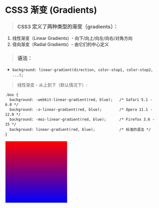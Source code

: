 # CSS3 渐变 (Gradients)
> ### CSS3 定义了两种类型的渐变（gradients）：
1. 线性渐变（Linear Gradients）- 向下/向上/向左/向右/对角方向
2. 径向渐变（Radial Gradients）- 由它们的中心定义
> ### 语法：
- `background: linear-gradient(direction, color-stop1, color-stop2, ...);`
> 线性渐变 - 从上到下（默认情况下）:
```
.box {
  background: -webkit-linear-gradient(red, blue);   /* Safari 5.1 - 6.0 */
  background: -o-linear-gradient(red, blue);        /* Opera 11.1 - 12.0 */
  background: -moz-linear-gradient(red, blue);      /* Firefox 3.6 - 15 */
  background: linear-gradient(red, blue);           /* 标准的语法 */
}
```
![效果图](./pictures/渐变1.png)
